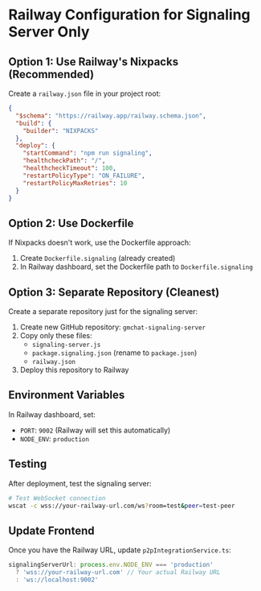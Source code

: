 # Railway Configuration for Signaling Server Only

## Option 1: Use Railway's Nixpacks (Recommended)

Create a `railway.json` file in your project root:

```json
{
  "$schema": "https://railway.app/railway.schema.json",
  "build": {
    "builder": "NIXPACKS"
  },
  "deploy": {
    "startCommand": "npm run signaling",
    "healthcheckPath": "/",
    "healthcheckTimeout": 100,
    "restartPolicyType": "ON_FAILURE",
    "restartPolicyMaxRetries": 10
  }
}
```

## Option 2: Use Dockerfile

If Nixpacks doesn't work, use the Dockerfile approach:

1. Create `Dockerfile.signaling` (already created)
2. In Railway dashboard, set the Dockerfile path to `Dockerfile.signaling`

## Option 3: Separate Repository (Cleanest)

Create a separate repository just for the signaling server:

1. Create new GitHub repository: `gmchat-signaling-server`
2. Copy only these files:
   - `signaling-server.js`
   - `package.signaling.json` (rename to `package.json`)
   - `railway.json`
3. Deploy this repository to Railway

## Environment Variables

In Railway dashboard, set:
- `PORT`: `9002` (Railway will set this automatically)
- `NODE_ENV`: `production`

## Testing

After deployment, test the signaling server:
```bash
# Test WebSocket connection
wscat -c wss://your-railway-url.com/ws?room=test&peer=test-peer
```

## Update Frontend

Once you have the Railway URL, update `p2pIntegrationService.ts`:

```typescript
signalingServerUrl: process.env.NODE_ENV === 'production' 
  ? 'wss://your-railway-url.com' // Your actual Railway URL
  : 'ws://localhost:9002'
```
